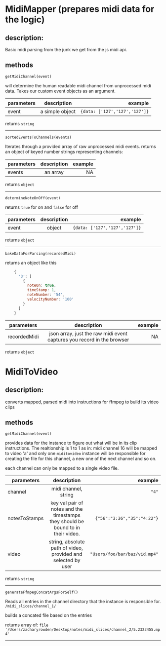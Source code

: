 
# MidiMapper (prepares midi data for the logic)


## description: 

Basic midi parsing from the junk we get from the js midi api. 

## methods 

`getMidiChannel(event)`

will determine the human readable midi channel from unprocessed midi data. Takes our custom event objects as an argument. 

| parameters        | description           | example  |
| ------------- |:-------------:| -----:|
| event   | a simple object  | `{data: ['127','127','127']}` | 



returns `string`

---


`sortedEventsToChannels(events)`


Iterates through a provided array of raw unprocessed midi events. returns an object of keyed number strings representing channels:

| parameters        | description           | example  |
| ------------- |:-------------:| -----:|
| events   | an array  | NA | 

returns `object`

---


`determineNoteOnOff(event)`


returns `true` for on and `false` for off 

| parameters        | description           | example  |
| ------------- |:-------------:| -----:|
| event  | object  | `{data: ['127','127','127']}` | 

returns `object`



  
  ---

`bakeDataForParsing(recordedMidi)`


returns an object 
like this 

``` javascript
    {
      '3': [
        {
          noteOn: true,
          timeStamp: 1,
          noteNumber: '54',
          velocityNumber: '100'
        }
      ]
    }
```

| parameters        | description           | example  |
| ------------- |:-------------:| -----:|
| recordedMidi  | json array, just the raw midi event captures you record in the browser  | NA| 

returns `object`




# MidiToVideo

## description: 

converts mapped, parsed midi into instructions for ffmpeg to build its video clips 

## methods 

`getMidiChannel(event)`

provides data for the instance to figure out what will be in its clip instructions. The realtionship is 1 to 1 as in: midi channel 16 will be mapped to video 'a' and only one `miditovideo` instance will be responsible for creating the file for this channel, a new one of the next channel and so on. 

each channel can only be mapped to a single video file. 

| parameters        | description           | example  |
| ------------- |:-------------:| -----:|
| channel   | midi channel, string  | `"4"` | 
| notesToStamps   | key val pair of notes and the timestamps they should be bound to in their video.  | `{"56":"3:36","35":"4:22"}` | 
| video   | string, absolute path of video, provided and selected by user  | `"Users/foo/bar/baz/vid.mp4"` | 



returns `string`

---

`generateFfmpegConcatArgsForSelf()`

Reads all entries in the channel directory that the instance is responsible for. `/midi_slices/channel_1/`

builds a concated  file based on the entries  

returns array of: `file '/Users/zacharyrowden/Desktop/notes/midi_slices/channel_2/5.2323455.mp4'`


---










